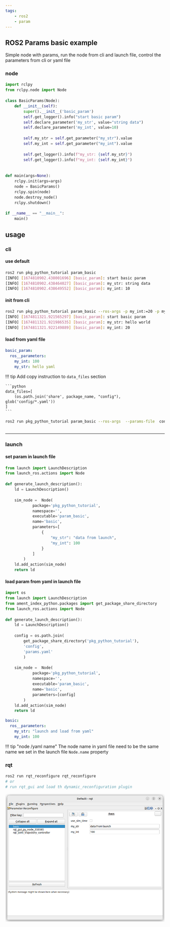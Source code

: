 ```yaml
---
tags:
    - ros2
    - param
---
```

## ROS2 Params basic example
Simple node with params, run the node from cli and launch file, control the parameters from cli or yaml file  
### node

```python
import rclpy
from rclpy.node import Node

class BasicParams(Node):
    def __init__(self):
        super().__init__('basic_param')
        self.get_logger().info("start basic param")
        self.declare_parameter('my_str', value="string data")
        self.declare_parameter('my_int', value=10)
        
        self.my_str = self.get_parameter("my_str").value
        self.my_int = self.get_parameter("my_int").value

        self.get_logger().info(f"my_str: {self.my_str}")
        self.get_logger().info(f"my_int: {self.my_int}")


def main(args=None):
    rclpy.init(args=args)
    node = BasicParams()
    rclpy.spin(node)
    node.destroy_node()
    rclpy.shutdown()

if __name__ == "__main__":
    main()
```

## usage
### cli
#### use default
```bash title="simple run"
ros2 run pkg_python_tutorial param_basic 
[INFO] [1674810902.438001696] [basic_param]: start basic param
[INFO] [1674810902.438464027] [basic_param]: my_str: string data
[INFO] [1674810902.438649552] [basic_param]: my_int: 10

```

#### init from cli
```bash title="init from params from cli"
ros2 run pkg_python_tutorial param_basic --ros-args -p my_int:=20 -p my_str:="hello world"
[INFO] [1674811321.921565297] [basic_param]: start basic param
[INFO] [1674811321.921986535] [basic_param]: my_str: hello world
[INFO] [1674811321.922149889] [basic_param]: my_int: 20

```

#### load from yaml file
```yaml title="basic.yaml"
basic_param:
  ros__parameters:
    my_int: 100
    my_str: hello yaml
```

!!! tip 
    Add copy instruction to `data_files` section

    ```python
    data_files=[
        (os.path.join('share', package_name, "config"), glob('config/*.yaml'))
    ]
    ```
     

```bash title="init from yaml file"
ros2 run pkg_python_tutorial param_basic --ros-args  --params-file  config/basic.yaml
    

```

---

### launch

#### set param in launch file

```python title="node_with_param.launch.py" linenums="1" hl_lines="12"
from launch import LaunchDescription
from launch_ros.actions import Node

def generate_launch_description():
    ld = LaunchDescription()

    sim_node =  Node(
            package='pkg_python_tutorial',
            namespace='',
            executable='param_basic',
            name='basic',
            parameters=[
                {
                    "my_str": "data from launch",
                    "my_int": 100
                }
            ]
        )
    ld.add_action(sim_node)
    return ld
```

#### load param from yaml in launch file

```python title="node_with_param_file.launch.py" linenums="1" hl_lines="19 20"
import os
from launch import LaunchDescription
from ament_index_python.packages import get_package_share_directory
from launch_ros.actions import Node

def generate_launch_description():
    ld = LaunchDescription()

    config = os.path.join(
        get_package_share_directory('pkg_python_tutorial'),
        'config',
        'params.yaml'
        )

    sim_node =  Node(
            package='pkg_python_tutorial',
            namespace='',
            executable='param_basic',
            name='basic',
            parameters=[config]
        )
    ld.add_action(sim_node)
    return ld
```

```yaml title="params.yaml" linenums="1" hl_lines="1"
basic:
  ros__parameters:
    my_str: "launch and load from yaml"
    my_int: 100
```

!!! tip "node /yaml name"
    The node name in yaml file need to be the same name we set in the launch file `Node.name` property
     

### rqt

```bash
ros2 run rqt_reconfigure rqt_reconfigure
# or
# run rqt_gui and load th dynamic_reconfiguration plugin
```
![](images/rqt_dynamic_reconfiguration.png)
